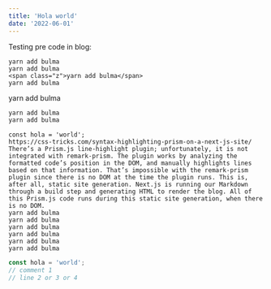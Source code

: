 ```yaml
---
title: 'Hola world'
date: '2022-06-01'
---
```


Testing pre code in blog:

```bash[class="line-numbers"][data-line="2,4"]
yarn add bulma
yarn add bulma
<span class="z">yarn add bulma</span>
yarn add bulma
```
yarn add bulma
```bash
yarn add bulma
yarn add bulma
```

```js[class="line-numbers"][class="hide-numbers"][data-line="2,4"]
const hola = 'world';
https://css-tricks.com/syntax-highlighting-prism-on-a-next-js-site/
There’s a Prism.js line-highlight plugin; unfortunately, it is not integrated with remark-prism. The plugin works by analyzing the formatted code’s position in the DOM, and manually highlights lines based on that information. That’s impossible with the remark-prism plugin since there is no DOM at the time the plugin runs. This is, after all, static site generation. Next.js is running our Markdown through a build step and generating HTML to render the blog. All of this Prism.js code runs during this static site generation, when there is no DOM.
yarn add bulma
yarn add bulma
yarn add bulma
yarn add bulma
yarn add bulma
yarn add bulma

```

```javascript {2}
const hola = 'world';
// comment 1
// line 2 or 3 or 4
```
